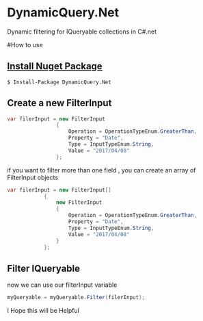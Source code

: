 # DynamicQuery.Net
Dynamic filtering for IQueryable collections in C#.net

#How to use

## [Install Nuget Package](https://www.nuget.org/packages/DynamicQuery.Net)
```
$ Install-Package DynamicQuery.Net
```
## Create a new FilterInput
```cs
var filerInput = new FilterInput
                {
                    Operation = OperationTypeEnum.GreaterThan,
                    Property = "Date",
                    Type = InputTypeEnum.String,
                    Value = "2017/04/08"
                };
```
if you want to filter more than one field , you can create an array of FilterInput objects
```cs
var filerInput = new FilterInput[]
            {
                new FilterInput
                {
                    Operation = OperationTypeEnum.GreaterThan,
                    Property = "Date",
                    Type = InputTypeEnum.String,
                    Value = "2017/04/08"
                }
            };
```
## Filter IQueryable

now we can use our filterInput variable

```cs
myQueryable = myQueryable.Filter(filerInput);
```


I Hope this will be Helpful
